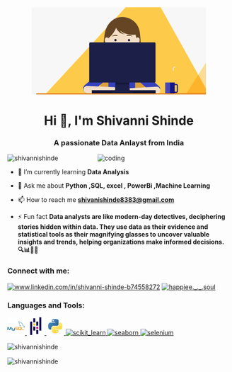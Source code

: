 <div align="center">
  <img src="https://github.com/ShivanniShinde/ShivanniShinde/raw/main/github.gif.gif" alt="Centered Image">
</div>
<h1 align="center">Hi 👋, I'm Shivanni Shinde</h1>
<h3 align="center">A passionate Data Anlayst from India</h3>

<img align="right" alt="coding" width="300" src="https://camo.githubusercontent.com/374987f773148e46b1851b9e3bc4bf71b182562dd002620ef3e4263cb3997130/68747470733a2f2f6d69726f2e6d656469756d2e636f6d2f6d61782f3837352f312a7164415731546a434e353768316c6275757a766368672e676966">


<p align="left"> <img src="https://komarev.com/ghpvc/?username=shivannishinde&label=Profile%20views&color=0e75b6&style=flat" alt="shivannishinde" /> </p>

- 🌱 I’m currently learning **Data Analysis**

- 💬 Ask me about **Python ,SQL, excel , PowerBi ,Machine Learning**

- 📫 How to reach me **shivanishinde8383@gmail.com**


- ⚡ Fun fact    **Data analysts are like modern-day detectives, deciphering stories hidden within data. They use data as their evidence and statistical tools as their magnifying glasses to uncover valuable insights and trends, helping organizations make informed decisions. 🔍📊🕵️‍♂️**

<h3 align="left">Connect with me:</h3>
<p align="left">
<a href="https://www.linkedin.com/in/shivanni-shinde-b74558272/" target="blank"><img align="center" src="https://raw.githubusercontent.com/rahuldkjain/github-profile-readme-generator/master/src/images/icons/Social/linked-in-alt.svg" alt="www.linkedin.com/in/shivanni-shinde-b74558272" height="30" width="40" /></a>
<a href="https://instagram.com/happiee._._.soul" target="blank"><img align="center" src="https://raw.githubusercontent.com/rahuldkjain/github-profile-readme-generator/master/src/images/icons/Social/instagram.svg" alt="happiee._._.soul" height="30" width="40" /></a>

</p>

<h3 align="left">Languages and Tools:</h3>
<p align="left"> <a href="https://www.mysql.com/" target="_blank" rel="noreferrer"> <img src="https://raw.githubusercontent.com/devicons/devicon/master/icons/mysql/mysql-original-wordmark.svg" alt="mysql" width="40" height="40"/> </a> <a href="https://pandas.pydata.org/" target="_blank" rel="noreferrer"> <img src="https://raw.githubusercontent.com/devicons/devicon/2ae2a900d2f041da66e950e4d48052658d850630/icons/pandas/pandas-original.svg" alt="pandas" width="40" height="40"/> </a> <a href="https://www.python.org" target="_blank" rel="noreferrer"> <img src="https://raw.githubusercontent.com/devicons/devicon/master/icons/python/python-original.svg" alt="python" width="40" height="40"/> </a> <a href="https://scikit-learn.org/" target="_blank" rel="noreferrer"> <img src="https://upload.wikimedia.org/wikipedia/commons/0/05/Scikit_learn_logo_small.svg" alt="scikit_learn" width="40" height="40"/> </a> <a href="https://seaborn.pydata.org/" target="_blank" rel="noreferrer"> <img src="https://seaborn.pydata.org/_images/logo-mark-lightbg.svg" alt="seaborn" width="40" height="40"/> </a> <a href="https://www.selenium.dev" target="_blank" rel="noreferrer"> <img src="https://raw.githubusercontent.com/detain/svg-logos/780f25886640cef088af994181646db2f6b1a3f8/svg/selenium-logo.svg" alt="selenium" width="40" height="40"/> </a> </p>

<p><img align="center" src="https://github-readme-stats.vercel.app/api/top-langs?username=shivannishinde&show_icons=true&locale=en&layout=compact" alt="shivannishinde" /></p>

<p><img align="center" src="https://github-readme-streak-stats.herokuapp.com/?user=shivannishinde&" alt="shivannishinde" /></p>

